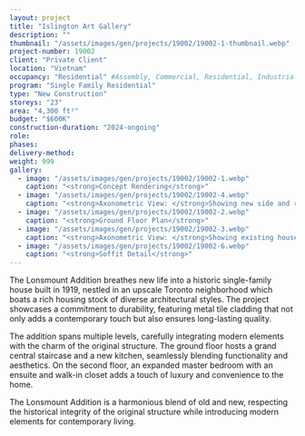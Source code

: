 ```yaml
---
layout: project 
title: "Islington Art Gallery"
description: ""
thumbnail: "/assets/images/gen/projects/19002/19002-1-thumbnail.webp"
project-number: 19002
client: "Private Client"
location: "Vietnam"
occupancy: "Residential" #Assembly, Commercial, Residential, Industrial, Institutional   
program: "Single Family Residential"
type: "New Construction"
storeys: "23"
area: "4,300 ft²"
budget: "$600K"
construction-duration: "2024-ongoing"
role: 
phases: 
delivery-method: 
weight: 999
gallery:
  - image: "/assets/images/gen/projects/19002/19002-1.webp"
    caption: "<strong>Concept Rendering</strong>"
  - image: "/assets/images/gen/projects/19002/19002-4.webp"
    caption: "<strong>Axonometric View: </strong>Showing new side and rear additions with flat roof and carport built around existing house."
  - image: "/assets/images/gen/projects/19002/19002-2.webp"
    caption: "<strong>Ground Floor Plan</strong>"
  - image: "/assets/images/gen/projects/19002/19002-3.webp"
    caption: "<strong>Axonometric View: </strong>Showing existing house with hip roof."
  - image: "/assets/images/gen/projects/19002/19002-6.webp"
    caption: "<strong>Soffit Detail</strong>"
---
```


The Lonsmount Addition breathes new life into a historic single-family house built in 1919, nestled in an upscale Toronto neighborhood which boats a rich housing stock of diverse architectural styles. The project showcases a commitment to durability, featuring metal tile cladding that not only adds a contemporary touch but also ensures long-lasting quality. 

The addition spans multiple levels, carefully integrating modern elements with the charm of the original structure. The ground floor hosts a grand central staircase and a new kitchen, seamlessly blending functionality and aesthetics. On the second floor, an expanded master bedroom with an ensuite and walk-in closet adds a touch of luxury and convenience to the home. 

The Lonsmount Addition is a harmonious blend of old and new, respecting the historical integrity of the original structure while introducing modern elements for contemporary living.
